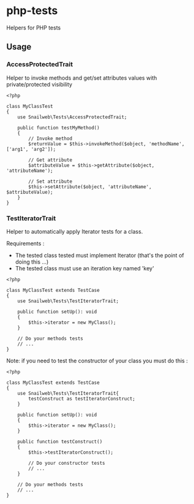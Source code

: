 # php-tests
Helpers for PHP tests

## Usage

### AccessProtectedTrait
Helper to invoke methods and get/set attributes values with private/protected visibility

```
<?php

class MyClassTest
{
    use Snailweb\Tests\AccessProtectedTrait;

    public function testMyMethod()
    {
        // Invoke method
        $returnValue = $this->invokeMethod($object, 'methodName', ['arg1', 'arg2']);

        // Get attribute
        $attributeValue = $this->getAttribute($object, 'attributeName');

        // Set attribute
        $this->setAttribute($object, 'attributeName', $attributeValue);
    }
}
```


### TestIteratorTrait
Helper to automatically apply Iterator tests for a class.

Requirements :
* The tested class tested must implement Iterator (that's the point of doing this ...)
* The tested class must use an iteration key named 'key'

```
<?php

class MyClassTest extends TestCase
{
    use Snailweb\Tests\TestIteratorTrait;
    
    public function setUp(): void
    {
        $this->iterator = new MyClass();
    }

    // Do your methods tests
    // ...
}
```

Note: if you need to test the constructor of your class you must do this :
```
<?php

class MyClassTest extends TestCase
{
    use Snailweb\Tests\TestIteratorTrait{
        testConstruct as testIteratorConstruct;
    }
    
    public function setUp(): void
    {
        $this->iterator = new MyClass();
    }

    public function testConstruct()
    {
        $this->testIteratorConstruct();

        // Do your constructor tests
        // ...
    }

    // Do your methods tests
    // ...
}
```

